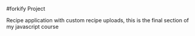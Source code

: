 #forkify Project

Recipe application with custom recipe uploads, this is the final section of my javascript course
